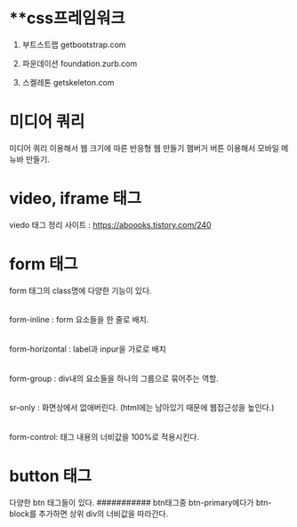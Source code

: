 # **css프레임워크

1. 부트스트랩 getbootstrap.com

2. 파운데이션 foundation.zurb.com

3. 스켈레톤 getskeleton.com



# 미디어 쿼리
미디어 쿼리 이용해서 웹 크기에 따른 반응형 웹 만들기
햄버거 버튼 이용해서 모바일 메뉴바 만들기.



# video, iframe 태그
viedo 태그 정리 사이트 : https://aboooks.tistory.com/240


# form 태그
form 태그의 class명에 다양한 기능이 있다. 
######
form-inline : form 요소들을 한 줄로 배치.
######
form-horizontal : label과 inpur을 가로로 배치
######
form-group  : div내의 요소들을 하나의 그룹으로 묶어주는 역할.  
######
sr-only : 화면상에서 없애버린다. (html에는 남아있기 때문에 웹접근성을 높인다.)
######
form-control: 태그 내용의 너비값을 100%로 적용시킨다. 


# button 태그
다양한 btn 태그들이 있다.
###########
btn태그중 btn-primary에다가 btn-block를 추가하면 상위 div의 너비값을 따라간다.
